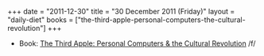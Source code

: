 +++
date = "2011-12-30"
title = "30 December 2011 (Friday)"
layout = "daily-diet"
books = ["the-third-apple-personal-computers-the-cultural-revolution"]
+++

<ul>
<li class="entry books">Book: <a href="/books/the-third-apple-personal-computers-the-cultural-revolution">The Third Apple: Personal Computers &amp; the Cultural Revolution</a> /f/</li>
</ul>